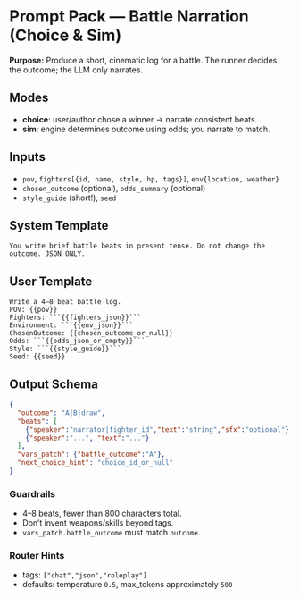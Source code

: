 # Prompt Pack — Battle Narration (Choice & Sim)

**Purpose:** Produce a short, cinematic log for a battle. The runner decides the outcome; the LLM only narrates.

## Modes
- **choice**: user/author chose a winner → narrate consistent beats.
- **sim**: engine determines outcome using odds; you narrate to match.

## Inputs
- `pov`, `fighters[{id, name, style, hp, tags}]`, `env{location, weather}`
- `chosen_outcome` (optional), `odds_summary` (optional)
- `style_guide` (short!), `seed`

## System Template
```
You write brief battle beats in present tense. Do not change the outcome. JSON ONLY.
```

## User Template
```
Write a 4–8 beat battle log.
POV: {{pov}}
Fighters: ```{{fighters_json}}```
Environment: ```{{env_json}}```
ChosenOutcome: {{chosen_outcome_or_null}}
Odds: ```{{odds_json_or_empty}}```
Style: ```{{style_guide}}```
Seed: {{seed}}
```

## Output Schema
```json
{
  "outcome": "A|B|draw",
  "beats": [
    {"speaker":"narrator|fighter_id","text":"string","sfx":"optional"},
    {"speaker":"...", "text":"..."}
  ],
  "vars_patch": {"battle_outcome":"A"},
  "next_choice_hint": "choice_id_or_null"
}
```

### Guardrails
- 4–8 beats, fewer than 800 characters total.
- Don’t invent weapons/skills beyond tags.
- `vars_patch.battle_outcome` must match `outcome`.

### Router Hints
- tags: `["chat","json","roleplay"]`
- defaults: temperature `0.5`, max_tokens approximately `500`

